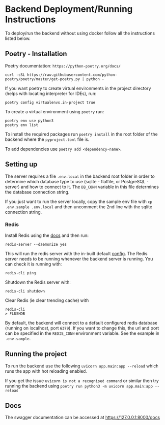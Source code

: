 # Backend Deployment/Running Instructions

To deploy/run the backend without using docker follow all the instructions listed below.

## Poetry - Installation

Poetry documentation: `https://python-poetry.org/docs/`

```shell
curl -sSL https://raw.githubusercontent.com/python-poetry/poetry/master/get-poetry.py | python -
```

If you want poetry to create virtual environments in the project directory (helps with locating interpreter for IDEs), run:
```shell
poetry config virtualenvs.in-project true
```

To create a virtual environment using `poetry` run:

```shell
poetry env use python3
poetry env list
```

To install the required packages run `poetry install` in the root folder of the backend
where the `pyproject.toml` file is.

To add dependencies use `poetry add <dependency-name>`.

## Setting up
The server requires a file `.env.local` in the backend root folder in order to determine which
database type to use (sqlite - flatfile, or PostgreSQL - server) and how to connect to it. The 
`DB_CONN` variable in this file determines the database connection string.

If you just want to run the server locally, copy the sample env file with `cp .env.sample .env.local`
and then uncomment the 2nd line with the sqlite connection string.

### Redis
Install Redis using the [docs](https://redis.io/docs/getting-started/installation/) and then run:
```shell
redis-server --daemonize yes
```
This will run the redis server with the in-built default [config](https://redis.io/docs/manual/config/).
The Redis server needs to be running whenever the backend server is running. You can check it is running with:
```shell
redis-cli ping
```
Shutdown the Redis server with:
```shell
redis-cli shutdown
```
Clear Redis (ie clear trending cache) with
```shell
redis-cli
> FLUSHDB
```


By default, the backend will connect to a default configured redis database (running on 
localhost, port `6379`). If you want to change this, the url and port can be specified 
in the `REDIS_CONN` environment variable. See the example in `.env.sample`.

## Running the project

To run the backend use the following `uvicorn app.main:app --reload` which runs
the app with hot reloading enabled.

If you get the issue `uvicorn is not a recognised command` or similar
then try running the backend using `poetry run python3 -m uvicorn app.main:app --reload`

## Docs

The swagger documentation can be accessed at <https://127.0.0.1:8000/docs>
